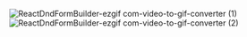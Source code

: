 ![ReactDndFormBuilder-ezgif com-video-to-gif-converter (1)](https://github.com/user-attachments/assets/3315bed7-78c0-41f6-b2cf-f9bd5ea3e980)
![ReactDndFormBuilder-ezgif com-video-to-gif-converter (2)](https://github.com/user-attachments/assets/0979f365-acb0-4443-8124-f9a19f4d8a7a)
